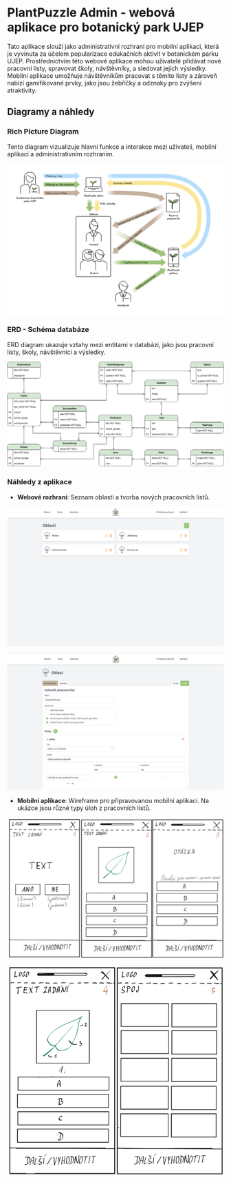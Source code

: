 # PlantPuzzle Admin - webová aplikace pro botanický park UJEP
Tato aplikace slouží jako administrativní rozhraní pro mobilní aplikaci, která je vyvinuta za účelem popularizace edukačních aktivit v botanickém parku UJEP. Prostřednictvím této webové aplikace mohou uživatelé přidávat nové pracovní listy, spravovat školy, návštěvníky, a sledovat jejich výsledky. Mobilní aplikace umožňuje návštěvníkům pracovat s těmito listy a zároveň nabízí gamifikované prvky, jako jsou žebříčky a odznaky pro zvýšení atraktivity.

## Diagramy a náhledy

### Rich Picture Diagram
Tento diagram vizualizuje hlavní funkce a interakce mezi uživateli, mobilní aplikací a administrativním rozhraním.

![Rich Picture Diagram](diagrams/rich_picture.jpg?raw=true)

### ERD - Schéma databáze
ERD diagram ukazuje vztahy mezi entitami v databázi, jako jsou pracovní listy, školy, návštěvníci a výsledky.


![ERD Diagram](diagrams/erd_diagram.png?raw=true )


### Náhledy z aplikace

- **Webové rozhraní**: Seznam oblastí a tvorba nových pracovních listů.


![Seznam Oblastí](diagrams/seznam_oblasti.png?raw=true )

![Vytváření Pracovního Listu](diagrams/vytvoreni_listu.png?raw=true )


- **Mobilní aplikace**: Wireframe pro připravovanou mobilní aplikaci. Na ukázce jsou různé typy úloh z pracovních listů.


![Typy Úloh 1](diagrams/typy_uloh_1.png?raw=true)

![Typy Úloh 2](diagrams/typy_uloh_2.png?raw=true )
